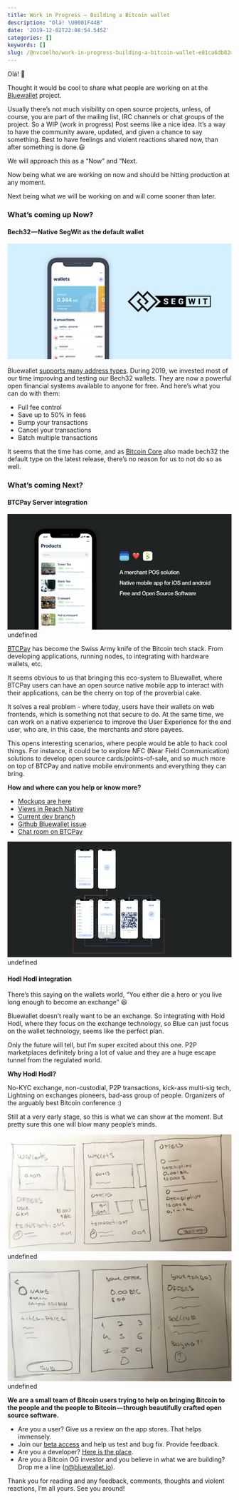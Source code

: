 ```yaml
---
title: Work in Progress — Building a Bitcoin wallet
description: "Olá! \U0001F44B"
date: '2019-12-02T22:08:54.545Z'
categories: []
keywords: []
slug: /@nvcoelho/work-in-progress-building-a-bitcoin-wallet-e81ca6db82d7
---
```


Olá! 👋

Thought it would be cool to share what people are working on at the [Bluewallet](https://bluewallet.io) project.

Usually there’s not much visibility on open source projects, unless, of course, you are part of the mailing list, IRC channels or chat groups of the project. So a WIP (work in progress) Post seems like a nice idea. It’s a way to have the community aware, updated, and given a chance to say something. Best to have feelings and violent reactions shared now, than after something is done.😃

We will approach this as a “Now” and “Next.

Now being what we are working on now and should be hitting production at any moment.

Next being what we will be working on and will come sooner than later.

### What’s coming up Now?

#### Bech32 — Native SegWit as the default wallet

![](img/1__JueZcC5e5L78fmq7Rop04A.png)

Bluewallet [supports many address types](https://bluewallet.io/bitcoin-wallet/). During 2019, we invested most of our time improving and testing our Bech32 wallets. They are now a powerful open financial systems available to anyone for free. And here’s what you can do with them:

*   Full fee control
*   Save up to 50% in fees
*   Bump your transactions
*   Cancel your transactions
*   Batch multiple transactions

It seems that the time has come, and as [Bitcoin Core](https://bitcoincore.org/) also made bech32 the default type on the latest release, there’s no reason for us to not do so as well.

### What’s coming Next?

#### BTCPay Server integration

![](img/1__xCzKdweAJ__YNrvXwhkqfTw.png)
undefined

[BTCPay](https://btcpayserver.org/) has become the Swiss Army knife of the Bitcoin tech stack. From developing applications, running nodes, to integrating with hardware wallets, etc.

It seems obvious to us that bringing this eco-system to Bluewallet, where BTCPay users can have an open source native mobile app to interact with their applications, can be the cherry on top of the proverbial cake.

It solves a real problem - where today, users have their wallets on web frontends, which is something not that secure to do. At the same time, we can work on a native experience to improve the User Experience for the end user, who are, in this case, the merchants and store payees.

This opens interesting scenarios, where people would be able to hack cool things. For instance, it could be to explore NFC (Near Field Communication) solutions to develop open source cards/points-of-sale, and so much more on top of BTCPay and native mobile environments and everything they can bring.

**How and where can you help or know more?**

*   [Mockups are here](https://sketch.cloud/s/p7ZQo/p/btcpay)
*   [Views in Reach Native](https://drive.google.com/open?id=1z07eypjlFJOSR8yW1ot0ZuKBj-vzJDox)
*   [Current dev branch](https://github.com/BlueWallet/BlueWallet/tree/btcpayserverui)
*   [Github Bluewallet issue](https://github.com/BlueWallet/BlueWallet/issues/328)
*   [Chat room on BTCPay](https://chat.btcpayserver.org/btcpayserver/channels/bluewallet-btcpay)

![](img/1__WgPKeu2PHYkA4Jr0JnaThA.png)
undefined

#### Hodl Hodl integration

There’s this saying on the wallets world, “You either die a hero or you live long enough to become an exchange” 😆

Bluewallet doesn’t really want to be an exchange. So integrating with Hold Hodl, where they focus on the exchange technology, so Blue can just focus on the wallet technology, seems like the perfect plan.

Only the future will tell, but I’m super excited about this one. P2P marketplaces definitely bring a lot of value and they are a huge escape tunnel from the regulated world.

**Why Hodl Hodl?**

No-KYC exchange, non-custodial, P2P transactions, kick-ass multi-sig tech, Lightning on exchanges pioneers, bad-ass group of people. Organizers of the arguably best Bitcoin conference :)

Still at a very early stage, so this is what we can show at the moment. But pretty sure this one will blow many people’s minds.

![](img/1__1UgOVs9myOAfURf8t3lrEg.png)
undefined![](img/1__o0uBYENEVmezDzSSZf1KBQ.png)
undefined

**We are a small team of Bitcoin users trying to help on bringing Bitcoin to the people and the people to Bitcoin — through beautifully crafted open source software.**

*   Are you a user? Give us a review on the app stores. That helps immensely.
*   Join our [beta access](https://testflight.apple.com/join/8KtgcwC6) and help us test and bug fix. Provide feedback.
*   Are you a developer? [Here is the place](https://github.com/BlueWallet/BlueWallet).
*   Are you a Bitcoin OG investor and you believe in what we are building? Drop me a line (n@bluewallet.io).

Thank you for reading and any feedback, comments, thoughts and violent reactions, I’m all yours. See you around!